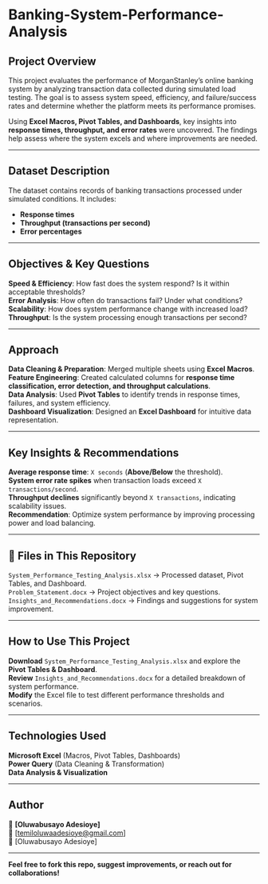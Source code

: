 # Banking-System-Performance-Analysis
##  Project Overview  
This project evaluates the performance of MorganStanley’s online banking system by analyzing transaction data collected during simulated load testing. The goal is to assess system speed, efficiency, and failure/success rates and determine whether the platform meets its performance promises.

Using **Excel Macros, Pivot Tables, and Dashboards**, key insights into **response times, throughput, and error rates** were uncovered. The findings help assess where the system excels and where improvements are needed.  

---

## Dataset Description  
The dataset contains records of banking transactions processed under simulated conditions. It includes:    
- **Response times**  
- **Throughput (transactions per second)**  
- **Error percentages**
  
---

 ## Objectives & Key Questions  
**Speed & Efficiency**: How fast does the system respond? Is it within acceptable thresholds?  
**Error Analysis**: How often do transactions fail? Under what conditions?  
**Scalability**: How does system performance change with increased load?  
**Throughput**: Is the system processing enough transactions per second? 

---

## Approach  
**Data Cleaning & Preparation**: Merged multiple sheets using **Excel Macros**.  
**Feature Engineering**: Created calculated columns for **response time classification, error detection, and throughput calculations**.  
**Data Analysis**: Used **Pivot Tables** to identify trends in response times, failures, and system efficiency.  
**Dashboard Visualization**: Designed an **Excel Dashboard** for intuitive data representation.  

---

## Key Insights & Recommendations  
**Average response time**: `X seconds` (**Above/Below** the threshold).  
**System error rate spikes** when transaction loads exceed `X transactions/second`.  
**Throughput declines** significantly beyond `X transactions`, indicating scalability issues.  
**Recommendation**: Optimize system performance by improving processing power and load balancing. 

---

## 📁 Files in This Repository  
`System_Performance_Testing_Analysis.xlsx` → Processed dataset, Pivot Tables, and Dashboard.  
`Problem_Statement.docx` → Project objectives and key questions.  
`Insights_and_Recommendations.docx` → Findings and suggestions for system improvement.  

---

## How to Use This Project  
**Download** `System_Performance_Testing_Analysis.xlsx` and explore the **Pivot Tables & Dashboard**.  
**Review** `Insights_and_Recommendations.docx` for a detailed breakdown of system performance.  
**Modify** the Excel file to test different performance thresholds and scenarios.  

---

## Technologies Used  
**Microsoft Excel** (Macros, Pivot Tables, Dashboards)  
**Power Query** (Data Cleaning & Transformation)  
**Data Analysis & Visualization**  

---

## Author  
👤 **[Oluwabusayo Adesioye]**  
📧 [temiloluwaadesioye@gmail.com]  
🔗 [Oluwabusayo Adesioye]  

---

**Feel free to fork this repo, suggest improvements, or reach out for collaborations!**
